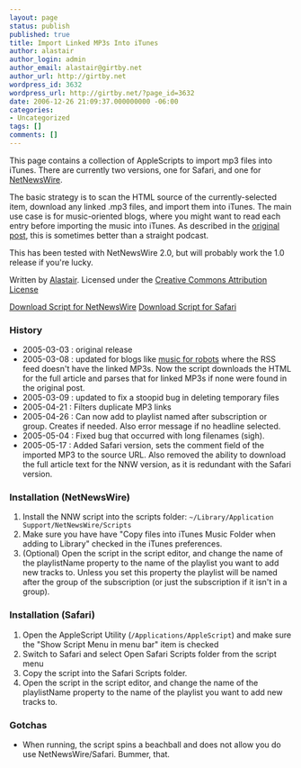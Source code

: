 ```yaml
---
layout: page
status: publish
published: true
title: Import Linked MP3s Into iTunes
author: alastair
author_login: admin
author_email: alastair@girtby.net
author_url: http://girtby.net
wordpress_id: 3632
wordpress_url: http://girtby.net/?page_id=3632
date: 2006-12-26 21:09:37.000000000 -06:00
categories:
- Uncategorized
tags: []
comments: []
---
```

This page contains a collection of AppleScripts to import mp3 files into iTunes. There are currently two versions, one for Safari, and one for [NetNewsWire](http://ranchero.com/netnewswire/).

The basic strategy is to scan the HTML source of the currently-selected item, download any linked .mp3 files, and import them into iTunes. The main use case is for music-oriented blogs, where you might want to read each entry before importing the music into iTunes. As described in the [original post](/archives/2005/03/03/podcasting), this is sometimes better than a straight podcast.

This has been tested with NetNewsWire 2.0, but will probably work the 1.0 release if you're lucky.

Written by [Alastair](http://girtby.net). Licensed under the [Creative Commons Attribution License](http://creativecommons.org/licenses/by/2.0/)

[Download Script for NetNewsWire](/extras/Import%20Linked%20MP3s%20into%20iTunes%20-%20NNW.scpt)
[Download Script for Safari](/extras/Import%20Linked%20MP3s%20into%20iTunes%20-%20Safari.scpt)

### History

* 2005-03-03 : original release
* 2005-03-08 : updated for blogs like [music for robots](http://music.for-robots.com/) where the RSS feed doesn't have the linked MP3s. Now the script downloads the HTML for the full article and parses that for linked MP3s if none were found in the original post.
* 2005-03-09 : updated to fix a stoopid bug in deleting temporary files
* 2005-04-21 : Filters duplicate MP3 links
* 2005-04-26 : Can now add to playlist named after subscription or group. Creates if needed. Also error message if no headline selected.
* 2005-05-04 : Fixed bug that occurred with long filenames (sigh).
* 2005-05-17 : Added Safari version, sets the comment field of the imported MP3 to the source URL. Also removed the ability to download the full article text for the NNW version, as it is redundant with the Safari version.

### Installation (NetNewsWire)

1. Install the NNW script into the scripts folder: `~/Library/Application Support/NetNewsWire/Scripts`
1. Make sure you have have "Copy files into iTunes Music Folder when adding to Library" checked in the iTunes preferences.
1. (Optional) Open the script in the script editor, and change the name of the playlistName property to the name of the playlist you want to add new tracks to. Unless you set this property the playlist will be named after the group of the subscription (or just the subscription if it isn't in a group).

### Installation (Safari)

1. Open the AppleScript Utility (`/Applications/AppleScript`) and make sure the "Show Script Menu in menu bar" item is checked
1. Switch to Safari and select Open Safari Scripts folder from the script menu
1. Copy the script into the Safari Scripts folder.
1. Open the script in the script editor, and change the name of the playlistName property to the name of the playlist you want to add new tracks to.

### Gotchas

* When running, the script spins a beachball and does not allow you do use NetNewsWire/Safari. Bummer, that.
